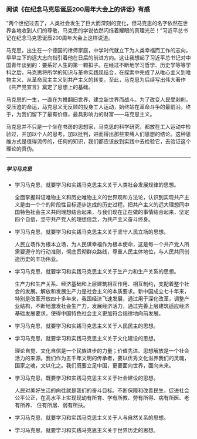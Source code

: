 ### 阅读《在纪念马克思诞辰200周年大会上的讲话》有感

“两个世纪过去了，人类社会发生了巨大而深刻的变化，但马克思的名字依然在世界各地收到人们的尊敬，马克思的学说依然闪烁着耀眼的真理光芒！”习近平总书记在纪念马克思诞辰200周年大会上这样说道。

马克思，出生在一个德国的律师家庭，中学时代就立下为人类幸福而工作的志向，早早立下的远大志向指引着他在日后的前进方向。这让我想起了习近平总书记对中国青年谈到的：要系好人生的第一颗扣子。在经过不断地学习哲学、历史学等等学科之后，马克思将所学的知识与革命实践现结合，在探索中完成了从唯心主义到唯物主义、从革命民主主义到共产主义的转变。至此，马克思为后续写出伟大著作《共产党宣言》奠定了思想上的基础。

马克思的一生，一直在为推翻旧世界、建立新世界而战斗。为了改变人民受剥削，受压迫的命运，马克思义无反顾的投身工人运动，始终站在革命斗争的最前沿。终于，为我们留下了最有价值，最具影响力的财富——马克思主义。

马克思并不只是一个坐在书房的思想家，马克思的科学研究，都放在工人运动中检验过，并加以个人的思考，加以批判，进而得出那些束缚人们思想的结论。这种思维方式是值得流传的，任何的知识，我们都应该放到实践中去检验它，去验证这个理论的真伪。

---

##### 学习马克思

- 学习马克思，就要学习和实践马克思主义关于人类社会发展规律的思想。

	全面掌握辩证唯物主义和历史唯物主义的世界观和方法论，认识到实现共产主义是由一个个的阶段性目标逐步达成的历史过程。把共产主义的远大理想同中国特色社会主义共同理想结合起来，与我们现在正在做的事情结合起来，坚定四个自信，坚守共产党人的理想信念，为共产主义奋斗终身。

- 学习马克思，就要学习和实践马克思主义关于坚守人民立场的思想。

	人民立场作为根本立场，为人民谋幸福作为根本使命，这是每一个共产党人所需要遵守的行动准则，彻底贯彻群众路线，尊重人民主体地位，与人民共同创造历史的丰功伟业。

- 学习马克思，就要学习和实践马克思主义关于生产力和生产关系的思想。

	生产力和生产关系、经济基础和上层建筑相互作用、相互制约，支配着整个社会的发展。解放和发展生产力是社会主义的本质要求。新中国成立七十年来，特别是改革开放四十多年来，我国经济飞速发展，通过用于深化改革，调整产业结构，不断地激发社会生产力，发展经济活力，通过完善上层建筑适应经济基础发展要求，使得中国特色社会主义更加符合规律地向前发展。

- 学习马克思，就要学习和实践马克思主义关于人民民主的思想。

- 学习马克思，就要学习和实践马克思主义关于文化建设的思想。

	理论自觉、文化自信是一个民族进步的力量；价值先进、思想解放是一个社会活力的来源。我们作为五千年文明的传承者，要以优秀文化滋养我们的灵魂，国家之魂，文以化之。我们既要立足中国，更要面向世界，面向未来。

- 学习马克思，既要学习和实践马克思主义关于社会建设的思想。

	人民对美好生活的向往就是我们的奋斗目标。不断保障和改善民生，促进社会公平公正，在高水平上实现现幼有所育、学有所教、劳有所得、病有所医、老有所养、 住有所居、弱有所扶。

- 学习马克思，就要学习和实践马克思主义关于人与自然关系的思想。

- 学习马克思，就要学习和实践马克思主义关于世界历史的思想。

	

